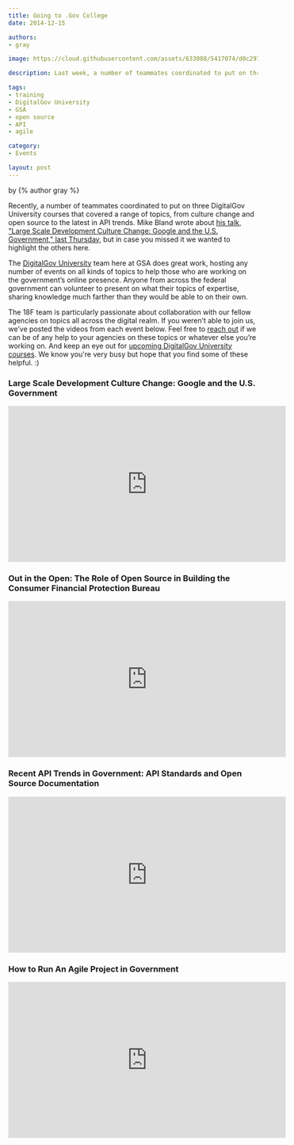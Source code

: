 ```yaml
---
title: Going to .Gov College
date: 2014-12-15

authors:
- gray

image: https://cloud.githubusercontent.com/assets/633088/5417074/d0c29728-8203-11e4-8fec-f01869ae201c.png

description: Last week, a number of teammates coordinated to put on three DigitalGov University courses that covered a range of topics, from culture change and open source to the latest in API trends.

tags:
- training
- DigitalGov University
- GSA
- open source
- API
- agile

category:
- Events

layout: post
---
```

by {% author gray %}  

Recently, a number of teammates coordinated to put on three DigitalGov University courses that covered a range of topics, from culture change and open source to the latest in API trends. Mike Bland wrote about [his talk, "Large Scale Development Culture Change: Google and the U.S. Government," last Thursday](https://18f.gsa.gov/2014/12/11/large-scale-development-culture-change/), but in case you missed it we wanted to highlight the others here.

<!-- more -->

The [DigitalGov University](https://www.digitalgov.gov/digitalgov-university/) team here at GSA does great work, hosting any number of events on all kinds of topics to help those who are working on the government’s online presence.  Anyone from across the federal government can volunteer to present on what their topics of expertise, sharing knowledge much farther than they would be able to on their own.

The 18F team is particularly passionate about collaboration with our fellow agencies on topics all across the digital realm.  If you weren’t able to join us, we’ve posted the videos from each event below.  Feel free to [reach out](mailto:18f@gsa.gov) if we can be of any help to your agencies on these topics or whatever else you’re working on.  And keep an eye out for [upcoming DigitalGov University courses](https://www.digitalgov.gov/events/).  We know you're very busy but hope that you find some of these helpful.  :)

### Large Scale Development Culture Change: Google and the U.S. Government  

<iframe width="560" height="315" src="https://www.youtube-nocookie.com/embed/CWSLSHljQLM" frameborder="0" allowfullscreen></iframe>

### Out in the Open: The Role of Open Source in Building the Consumer Financial Protection Bureau  

<iframe width="560" height="315" src="https://www.youtube-nocookie.com/embed/tce1B02ZGqc" frameborder="0" allowfullscreen></iframe>

### Recent API Trends in Government: API Standards and Open Source Documentation  

<iframe width="560" height="315" src="https://www.youtube-nocookie.com/embed/ZRhRU5y0jEk" frameborder="0" allowfullscreen></iframe>

### How to Run An Agile Project in Government

<iframe width="560" height="315" src="https://www.youtube-nocookie.com/embed/FpBjClJTVQ0" frameborder="0" allowfullscreen></iframe>
